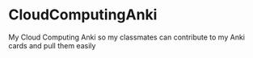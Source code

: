 # CloudComputingAnki
My Cloud Computing Anki so my classmates can contribute to my Anki cards and pull them easily
